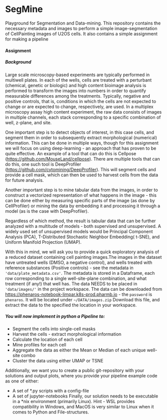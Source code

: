 # SegMine
Playground for Segmentation and Data-mining. This repository contains the necessary metadata and images to perform a simple image-segmentation of CellPainting images of U2OS cells. It also contains a simple assignment for making a pipeline

#### Assignment
##### Background
Large scale microscopy-based experiments are typically performed in multiwell plates. In each of the wells, cells are treated with a perturbant (chemical, genetic or biologic) and high content bioimage analysis is performed to transform the images into numbers in order to quantify measurable differences among the treatments. Typically, negative and positive controls, that is, conditions in which the cells are not expected to change or are expected to change, respectively, are used. In a multiplex microscopy assay high content experiment, the raw data consists of images in multiple channels, each stack corresponding to a specific combination of well, z-plane, and site.

One important step is to detect objects of interest, in this case cells, and segment them in order to subsequently extract morphological (numerical) information. This can be done in multiple ways, though for this assignment we will focus on using deep-learning - an approach that has proven to be quite effective. An example of a tool that can do this is Cellpose (https://github.com/MouseLand/cellpose). There are multiple tools that can do this, one such tool is DeepProfiler (https://github.com/cytomining/DeepProfiler). This will segment cells and provide a cell mask, which can then be used to harvest cells from the data for future analysis.

Another important step is to mine tabular data from the images, in order to construct a vectorized representation of what happens in the image - this can be done either by measuring specific parts of the image (as done by CellProfiler) or mining the data by embedding it and processing it through a model (as is the case with DeepProfiler). 

Regardless of which method, the result is  tabular data that can be further analyzed with a multitude of models - both supervised and unsupervised. A widely used set of unsupervised models would be Principal Component Analysis (PCA), T-Distributed Stochastic Neighbor Embedding( t-SNE), and Uniform Manifold Projection (UMAP).

With this in mind, we will ask you to provide a quick exploratory analysis of a reduced dataset containing cell painting images.The images in the dataset have untreated wells (DMSO, a negative control), and wells treated with reference substances (Positive controls) - see the metadata in ```'data/plate_metadata.csv'```. The metadata is stored in a Dataframe, each row corresponding to a single well-site-plane combination, and what treatment (if any!) that well has. The data NEEDS to be placed in ```'data/images/'``` in the project workspace. The data can be downloaded from https://phenaros-notebook-limpar.k8s-prod.pharmb.io - the ```password``` is ```phenaros```. It will be located under
```~/DATA/images.zip``` Download this file, and extract the data to the specified the location in your workspace.

##### You will now implement in python a Pipeline to:
- Segment the cells into single-cell masks
- Harvest the cells - extract morphological information
- Calculate the location of each cell
- Mine profiles for each cell
- Aggregate the data as either the Mean or Median of each unique well-site combo
- Cluster the data using either UMAP or TSNE

Additionally, we want you to create a public git-repository with your solutions and output plots, where you provide your pipeline example code as one of either:
- A set of *.py scripts with a config-file
- A set of jupyter-notebooks
Finally, our solution needs to be executable in a *nix environment (primarily Linux).
Hint - WSL provides compatibility in Windows, and MacOS is very similar to Linux when it comes to Python and File-structures.
